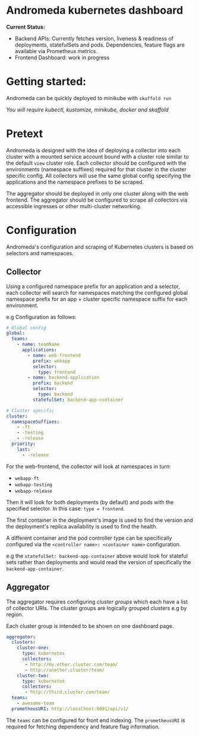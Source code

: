 # Andromeda kubernetes dashboard

**Current Status:**

- Backend APIs: Currently fetches version, liveness & readiness of deployments, statefulSets and pods. Dependencies, feature flags are 
available via Prometheus metrics.
- Frontend Dashboard: work in progress

# Getting started:

Andromeda can be quickly deployed to minikube with `skaffold run`

_You will require kubectl, kustomize, minikube, docker and skaffold_

# Pretext
Andromeda is designed with the idea of deploying a collector into each cluster with a mounted service account bound with a cluster role similar to the default 
`view` cluster role. Each collector should be configured with the environments (namespace suffixes) required for that cluster in the cluster specific config.
All collectors will use the same global config specifying the applications and the namespace prefixes to be scraped.

The aggregator should be deployed in only one cluster along with the web frontend. The aggregator should be configured
to scrape all collectors via accessible ingresses or other multi-cluster networking.
# Configuration
Andromeda's configuration and scraping of Kubernetes clusters is based on selectors and namespaces. 

## Collector
Using a configured namespace prefix for an application and a selector, each collector will search for namespaces matching the configured
global namespace prefix for an app + cluster specific namespace suffix for each environment.

e.g Configuration as follows:
```yaml
# Global config
global:
  teams:
    - name: teamName
      applications:
        - name: web-frontend
          prefix: webapp
          selector:
            type: frontend
        - name: backend-application
          prefix: backend
          selector:
            type: backend
          statefulSet: backend-app-container
```
```yaml
# Cluster specific
cluster:
  namespaceSuffixes:
    - -ft
    - -testing
    - -release
  priority:
    last:
      - -release
```

For the web-frontend, the collector will look at namespaces in turn:
- `webapp-ft`
- `webapp-testing`
- `webapp-release`

Then it will look for both deployments (by default) and pods with the specified selector. 
In this case: `type = frontend`. 

The first container in the deployment's image is used to find the version and
the deployment's replica availability is used to find the health.

A different container and the pod controller type can be specifically configured via the 
`<controller name>: <container name>` configuration. 

e.g the `statefulSet: backend-app-container` above would look for stateful sets rather than deployments and would 
read the version of specifically the `backend-app-container`.

## Aggregator
The aggregator requires configuring _cluster groups_ which each have a list of collector URIs. The cluster groups
are logically grouped clusters e.g by region. 

Each cluster group is intended to be shown on one dashboard page.
```yaml
aggregator:
  clusters:
    cluster-one:
      type: kubernetes
      collectors:
       - http://my.other.cluster.com/team/
       - http://another.cluster/team/
    cluster-two:
      type: kubernetes
      collectors:
       - http://third.cluster.com/team/
  teams:
    - awesome-team
  prometheusURI: http://localhost:9091/api/v1/
```

The `teams` can be configured for front end indexing. The `prometheusURI` is required for fetching dependency and feature flag information.
  